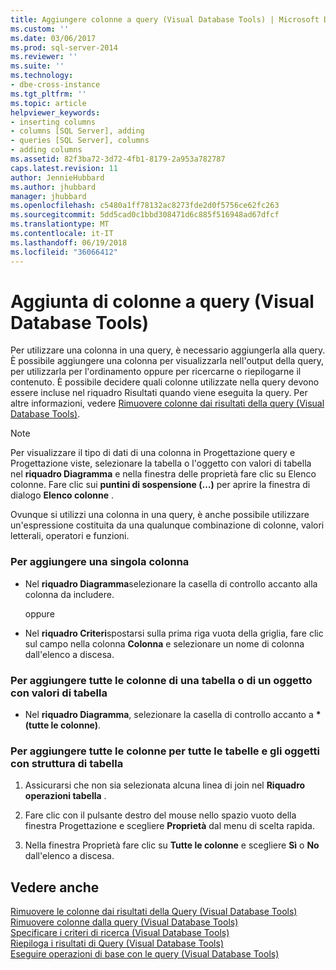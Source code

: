 ```yaml
---
title: Aggiungere colonne a query (Visual Database Tools) | Microsoft Docs
ms.custom: ''
ms.date: 03/06/2017
ms.prod: sql-server-2014
ms.reviewer: ''
ms.suite: ''
ms.technology:
- dbe-cross-instance
ms.tgt_pltfrm: ''
ms.topic: article
helpviewer_keywords:
- inserting columns
- columns [SQL Server], adding
- queries [SQL Server], columns
- adding columns
ms.assetid: 82f3ba72-3d72-4fb1-8179-2a953a782787
caps.latest.revision: 11
author: JennieHubbard
ms.author: jhubbard
manager: jhubbard
ms.openlocfilehash: c5480a1ff78132ac8273fde2d0f5756ce62fc263
ms.sourcegitcommit: 5dd5cad0c1bbd308471d6c885f516948ad67dfcf
ms.translationtype: MT
ms.contentlocale: it-IT
ms.lasthandoff: 06/19/2018
ms.locfileid: "36066412"
---
```

# <a name="add-columns-to-queries-visual-database-tools"></a>Aggiunta di colonne a query (Visual Database Tools)
  Per utilizzare una colonna in una query, è necessario aggiungerla alla query. È possibile aggiungere una colonna per visualizzarla nell'output della query, per utilizzarla per l'ordinamento oppure per ricercarne o riepilogarne il contenuto. È possibile decidere quali colonne utilizzate nella query devono essere incluse nel riquadro Risultati quando viene eseguita la query. Per altre informazioni, vedere [Rimuovere colonne dai risultati della query &#40;Visual Database Tools&#41;](visual-database-tools.md).  
  
> [!NOTE]  
>  Per visualizzare il tipo di dati di una colonna in Progettazione query e Progettazione viste, selezionare la tabella o l'oggetto con valori di tabella nel **riquadro Diagramma** e nella finestra delle proprietà fare clic su Elenco colonne. Fare clic sui **puntini di sospensione (…)** per aprire la finestra di dialogo **Elenco colonne** .  
  
 Ovunque si utilizzi una colonna in una query, è anche possibile utilizzare un'espressione costituita da una qualunque combinazione di colonne, valori letterali, operatori e funzioni.  
  
### <a name="to-add-an-individual-column"></a>Per aggiungere una singola colonna  
  
-   Nel **riquadro Diagramma**selezionare la casella di controllo accanto alla colonna da includere.  
  
     oppure  
  
-   Nel **riquadro Criteri**spostarsi sulla prima riga vuota della griglia, fare clic sul campo nella colonna **Colonna** e selezionare un nome di colonna dall'elenco a discesa.  
  
### <a name="to-add-all-columns-for-one-table-or-table-valued-object"></a>Per aggiungere tutte le colonne di una tabella o di un oggetto con valori di tabella  
  
-   Nel **riquadro Diagramma**, selezionare la casella di controllo accanto a  **\*(tutte le colonne)**.  
  
### <a name="to-add-all-columns-for-all-tables-and-table-structured-objects"></a>Per aggiungere tutte le colonne per tutte le tabelle e gli oggetti con struttura di tabella  
  
1.  Assicurarsi che non sia selezionata alcuna linea di join nel **Riquadro operazioni tabella** .  
  
2.  Fare clic con il pulsante destro del mouse nello spazio vuoto della finestra Progettazione e scegliere **Proprietà** dal menu di scelta rapida.  
  
3.  Nella finestra Proprietà fare clic su **Tutte le colonne** e scegliere **Sì** o **No** dall'elenco a discesa.  
  
## <a name="see-also"></a>Vedere anche  
 [Rimuovere le colonne dai risultati della Query &#40;Visual Database Tools&#41;](visual-database-tools.md)   
 [Rimuovere colonne dalla query &#40;Visual Database Tools&#41;](remove-columns-from-queries-visual-database-tools.md)   
 [Specificare i criteri di ricerca &#40;Visual Database Tools&#41;](specify-search-criteria-visual-database-tools.md)   
 [Riepiloga i risultati di Query &#40;Visual Database Tools&#41;](summarize-query-results-visual-database-tools.md)   
 [Eseguire operazioni di base con le query &#40;Visual Database Tools&#41;](perform-basic-operations-with-queries-visual-database-tools.md)  
  
  